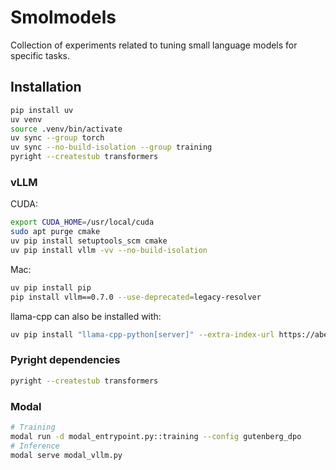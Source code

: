 # Smolmodels

Collection of experiments related to tuning small language models for specific tasks.

## Installation

```bash
pip install uv
uv venv
source .venv/bin/activate
uv sync --group torch
uv sync --no-build-isolation --group training
pyright --createstub transformers
```

### vLLM

CUDA:
```bash
export CUDA_HOME=/usr/local/cuda
sudo apt purge cmake
uv pip install setuptools_scm cmake
uv pip install vllm -vv --no-build-isolation
```

Mac:
```bash
uv pip install pip
pip install vllm==0.7.0 --use-deprecated=legacy-resolver
```


llama-cpp can also be installed with:
```bash
uv pip install "llama-cpp-python[server]" --extra-index-url https://abetlen.github.io/llama-cpp-python/whl/metal
```

### Pyright dependencies

```bash
pyright --createstub transformers
```

### Modal

```bash
# Training
modal run -d modal_entrypoint.py::training --config gutenberg_dpo
# Inference
modal serve modal_vllm.py
```
